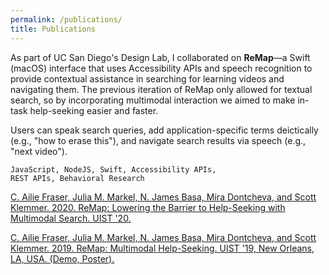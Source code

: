 ```yaml
---
permalink: /publications/
title: Publications
---
```


As part of UC San Diego's Design Lab, I collaborated on **ReMap**—a Swift (macOS) interface that uses Accessibility APIs and speech recognition to provide contextual assistance in searching for learning videos and navigating them. The previous iteration of ReMap only allowed for textual search, so by incorporating multimodal interaction we aimed to make in-task help-seeking easier and faster.

Users can speak search queries, add application-specific terms deictically (e.g., "how to erase this"), and navigate search results via speech (e.g., "next video").

```
JavaScript, NodeJS, Swift, Accessibility APIs,
REST APIs, Behavioral Research
```

[C. Ailie Fraser, Julia M. Markel, N. James Basa, Mira Dontcheva, and Scott Klemmer. 2020. ReMap: Lowering the Barrier to Help-Seeking with Multimodal Search. UIST '20.](https://dl.acm.org/doi/10.1145/3379337.3415592)

[C. Ailie Fraser, Julia M. Markel, N. James Basa, Mira Dontcheva, and Scott Klemmer. 2019. ReMap: Multimodal Help-Seeking. UIST '19, New Orleans, LA, USA. (Demo, Poster).](https://dl.acm.org/doi/abs/10.1145/3332167.3356884)
